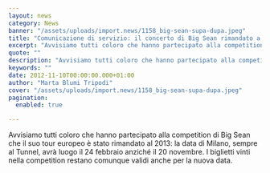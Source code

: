```yaml
---
layout: news
category: News
banner: "/assets/uploads/import.news/1158_big-sean-supa-dupa.jpeg"
title: "Comunicazione di servizio: il concerto di Big Sean rimandato a febbraio"
excerpt: "Avvisiamo tutti coloro che hanno partecipato alla competition di Big Sean che il suo tour europeo è stato rimandato al 2013: la data di Milano, sempre al Tunnel, avrà luogo il 24 febbraio anziché il 20 novembre. I biglietti vinti nella competition restano comunque validi anche per la nuova data"
quote: ""
description: "Avvisiamo tutti coloro che hanno partecipato alla competition di Big Sean che il suo tour europeo è stato rimandato al 2013: la data di Milano, sempre al Tunnel, avrà luogo il 24 febbraio anziché il 20 novembre. I biglietti vinti nella competition restano comunque validi anche per la nuova data"
keywords: ""
date: 2012-11-10T00:00:00.000+01:00
author: "Marta Blumi Tripodi"
cover: "/assets/uploads/import.news/1158_big-sean-supa-dupa.jpeg"
pagination:
  enabled: true

---
```


Avvisiamo tutti coloro che hanno partecipato alla competition di Big Sean che il suo tour europeo è stato rimandato al 2013: la data di Milano, sempre al Tunnel, avrà luogo il 24 febbraio anziché il 20 novembre. I biglietti vinti nella competition restano comunque validi anche per la nuova data.